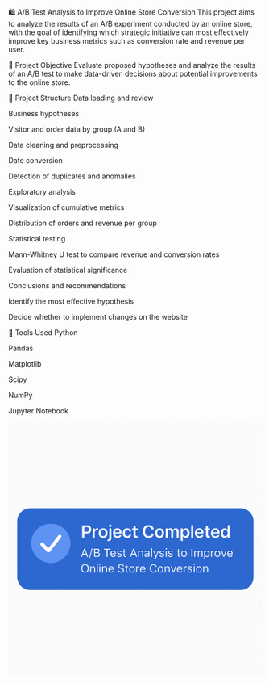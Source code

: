 🛍️ A/B Test Analysis to Improve Online Store Conversion
This project aims to analyze the results of an A/B experiment conducted by an online store, with the goal of identifying which strategic initiative can most effectively improve key business metrics such as conversion rate and revenue per user.

📌 Project Objective
Evaluate proposed hypotheses and analyze the results of an A/B test to make data-driven decisions about potential improvements to the online store.

📁 Project Structure
Data loading and review

Business hypotheses

Visitor and order data by group (A and B)

Data cleaning and preprocessing

Date conversion

Detection of duplicates and anomalies

Exploratory analysis

Visualization of cumulative metrics

Distribution of orders and revenue per group

Statistical testing

Mann-Whitney U test to compare revenue and conversion rates

Evaluation of statistical significance

Conclusions and recommendations

Identify the most effective hypothesis

Decide whether to implement changes on the website

🧰 Tools Used
Python

Pandas

Matplotlib

Scipy

NumPy

Jupyter Notebook

![Project Badge](images/badge.png)
